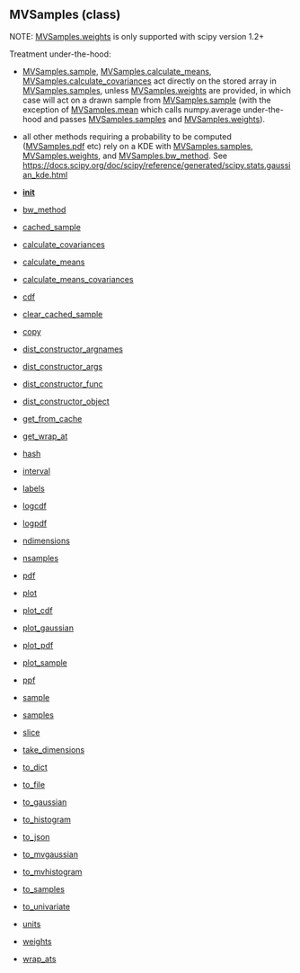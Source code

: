 ## MVSamples (class)



NOTE: [MVSamples.weights](MVSamples.weights.md) is only supported with scipy version 1.2+

Treatment under-the-hood:

* [MVSamples.sample](MVSamples.sample.md), [MVSamples.calculate_means](MVSamples.calculate_means.md), [MVSamples.calculate_covariances](MVSamples.calculate_covariances.md)
act directly on the stored array in [MVSamples.samples](MVSamples.samples.md), unless
[MVSamples.weights](MVSamples.weights.md) are provided, in which case will act on a drawn sample
from [MVSamples.sample](MVSamples.sample.md) (with the exception of [MVSamples.mean](MVSamples.mean.md) which calls
numpy.average under-the-hood and passes [MVSamples.samples](MVSamples.samples.md) and [MVSamples.weights](MVSamples.weights.md)).

* all other methods requiring a probability to be computed ([MVSamples.pdf](MVSamples.pdf.md) etc)
rely on a KDE with [MVSamples.samples](MVSamples.samples.md), [MVSamples.weights](MVSamples.weights.md), and [MVSamples.bw_method](MVSamples.bw_method.md).
See https://docs.scipy.org/doc/scipy/reference/generated/scipy.stats.gaussian_kde.html




* [__init__](MVSamples.__init__.md)
* [bw_method](MVSamples.bw_method.md)
* [cached_sample](MVSamples.cached_sample.md)
* [calculate_covariances](MVSamples.calculate_covariances.md)
* [calculate_means](MVSamples.calculate_means.md)
* [calculate_means_covariances](MVSamples.calculate_means_covariances.md)
* [cdf](MVSamples.cdf.md)
* [clear_cached_sample](MVSamples.clear_cached_sample.md)
* [copy](MVSamples.copy.md)
* [dist_constructor_argnames](MVSamples.dist_constructor_argnames.md)
* [dist_constructor_args](MVSamples.dist_constructor_args.md)
* [dist_constructor_func](MVSamples.dist_constructor_func.md)
* [dist_constructor_object](MVSamples.dist_constructor_object.md)
* [get_from_cache](MVSamples.get_from_cache.md)
* [get_wrap_at](MVSamples.get_wrap_at.md)
* [hash](MVSamples.hash.md)
* [interval](MVSamples.interval.md)
* [labels](MVSamples.labels.md)
* [logcdf](MVSamples.logcdf.md)
* [logpdf](MVSamples.logpdf.md)
* [ndimensions](MVSamples.ndimensions.md)
* [nsamples](MVSamples.nsamples.md)
* [pdf](MVSamples.pdf.md)
* [plot](MVSamples.plot.md)
* [plot_cdf](MVSamples.plot_cdf.md)
* [plot_gaussian](MVSamples.plot_gaussian.md)
* [plot_pdf](MVSamples.plot_pdf.md)
* [plot_sample](MVSamples.plot_sample.md)
* [ppf](MVSamples.ppf.md)
* [sample](MVSamples.sample.md)
* [samples](MVSamples.samples.md)
* [slice](MVSamples.slice.md)
* [take_dimensions](MVSamples.take_dimensions.md)
* [to_dict](MVSamples.to_dict.md)
* [to_file](MVSamples.to_file.md)
* [to_gaussian](MVSamples.to_gaussian.md)
* [to_histogram](MVSamples.to_histogram.md)
* [to_json](MVSamples.to_json.md)
* [to_mvgaussian](MVSamples.to_mvgaussian.md)
* [to_mvhistogram](MVSamples.to_mvhistogram.md)
* [to_samples](MVSamples.to_samples.md)
* [to_univariate](MVSamples.to_univariate.md)
* [units](MVSamples.units.md)
* [weights](MVSamples.weights.md)
* [wrap_ats](MVSamples.wrap_ats.md)
